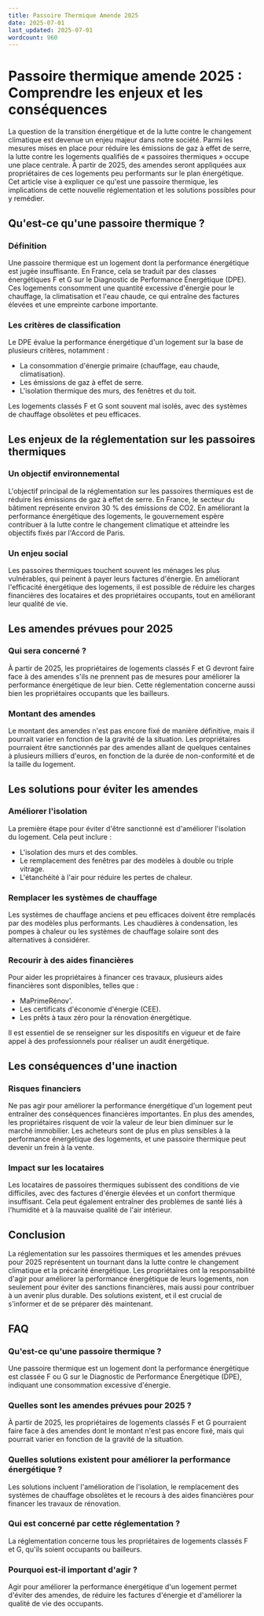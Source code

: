 ```yaml
---
title: Passoire Thermique Amende 2025
date: 2025-07-01
last_updated: 2025-07-01
wordcount: 960
---
```


# Passoire thermique amende 2025 : Comprendre les enjeux et les conséquences

La question de la transition énergétique et de la lutte contre le changement climatique est devenue un enjeu majeur dans notre société. Parmi les mesures mises en place pour réduire les émissions de gaz à effet de serre, la lutte contre les logements qualifiés de « passoires thermiques » occupe une place centrale. À partir de 2025, des amendes seront appliquées aux propriétaires de ces logements peu performants sur le plan énergétique. Cet article vise à expliquer ce qu'est une passoire thermique, les implications de cette nouvelle réglementation et les solutions possibles pour y remédier.

## Qu'est-ce qu'une passoire thermique ?

### Définition

Une passoire thermique est un logement dont la performance énergétique est jugée insuffisante. En France, cela se traduit par des classes énergétiques F et G sur le Diagnostic de Performance Énergétique (DPE). Ces logements consomment une quantité excessive d'énergie pour le chauffage, la climatisation et l'eau chaude, ce qui entraîne des factures élevées et une empreinte carbone importante.

### Les critères de classification

Le DPE évalue la performance énergétique d'un logement sur la base de plusieurs critères, notamment :

- La consommation d'énergie primaire (chauffage, eau chaude, climatisation).
- Les émissions de gaz à effet de serre.
- L'isolation thermique des murs, des fenêtres et du toit.

Les logements classés F et G sont souvent mal isolés, avec des systèmes de chauffage obsolètes et peu efficaces.

## Les enjeux de la réglementation sur les passoires thermiques

### Un objectif environnemental

L'objectif principal de la réglementation sur les passoires thermiques est de réduire les émissions de gaz à effet de serre. En France, le secteur du bâtiment représente environ 30 % des émissions de CO2. En améliorant la performance énergétique des logements, le gouvernement espère contribuer à la lutte contre le changement climatique et atteindre les objectifs fixés par l'Accord de Paris.

### Un enjeu social

Les passoires thermiques touchent souvent les ménages les plus vulnérables, qui peinent à payer leurs factures d'énergie. En améliorant l'efficacité énergétique des logements, il est possible de réduire les charges financières des locataires et des propriétaires occupants, tout en améliorant leur qualité de vie.

## Les amendes prévues pour 2025

### Qui sera concerné ?

À partir de 2025, les propriétaires de logements classés F et G devront faire face à des amendes s'ils ne prennent pas de mesures pour améliorer la performance énergétique de leur bien. Cette réglementation concerne aussi bien les propriétaires occupants que les bailleurs.

### Montant des amendes

Le montant des amendes n'est pas encore fixé de manière définitive, mais il pourrait varier en fonction de la gravité de la situation. Les propriétaires pourraient être sanctionnés par des amendes allant de quelques centaines à plusieurs milliers d'euros, en fonction de la durée de non-conformité et de la taille du logement.

## Les solutions pour éviter les amendes

### Améliorer l'isolation

La première étape pour éviter d'être sanctionné est d'améliorer l'isolation du logement. Cela peut inclure :

- L'isolation des murs et des combles.
- Le remplacement des fenêtres par des modèles à double ou triple vitrage.
- L'étanchéité à l'air pour réduire les pertes de chaleur.

### Remplacer les systèmes de chauffage

Les systèmes de chauffage anciens et peu efficaces doivent être remplacés par des modèles plus performants. Les chaudières à condensation, les pompes à chaleur ou les systèmes de chauffage solaire sont des alternatives à considérer.

### Recourir à des aides financières

Pour aider les propriétaires à financer ces travaux, plusieurs aides financières sont disponibles, telles que :

- MaPrimeRénov'.
- Les certificats d'économie d'énergie (CEE).
- Les prêts à taux zéro pour la rénovation énergétique.

Il est essentiel de se renseigner sur les dispositifs en vigueur et de faire appel à des professionnels pour réaliser un audit énergétique.

## Les conséquences d'une inaction

### Risques financiers

Ne pas agir pour améliorer la performance énergétique d'un logement peut entraîner des conséquences financières importantes. En plus des amendes, les propriétaires risquent de voir la valeur de leur bien diminuer sur le marché immobilier. Les acheteurs sont de plus en plus sensibles à la performance énergétique des logements, et une passoire thermique peut devenir un frein à la vente.

### Impact sur les locataires

Les locataires de passoires thermiques subissent des conditions de vie difficiles, avec des factures d'énergie élevées et un confort thermique insuffisant. Cela peut également entraîner des problèmes de santé liés à l'humidité et à la mauvaise qualité de l'air intérieur.

## Conclusion

La réglementation sur les passoires thermiques et les amendes prévues pour 2025 représentent un tournant dans la lutte contre le changement climatique et la précarité énergétique. Les propriétaires ont la responsabilité d'agir pour améliorer la performance énergétique de leurs logements, non seulement pour éviter des sanctions financières, mais aussi pour contribuer à un avenir plus durable. Des solutions existent, et il est crucial de s'informer et de se préparer dès maintenant.

## FAQ

### Qu'est-ce qu'une passoire thermique ?

Une passoire thermique est un logement dont la performance énergétique est classée F ou G sur le Diagnostic de Performance Énergétique (DPE), indiquant une consommation excessive d'énergie.

### Quelles sont les amendes prévues pour 2025 ?

À partir de 2025, les propriétaires de logements classés F et G pourraient faire face à des amendes dont le montant n'est pas encore fixé, mais qui pourrait varier en fonction de la gravité de la situation.

### Quelles solutions existent pour améliorer la performance énergétique ?

Les solutions incluent l'amélioration de l'isolation, le remplacement des systèmes de chauffage obsolètes et le recours à des aides financières pour financer les travaux de rénovation.

### Qui est concerné par cette réglementation ?

La réglementation concerne tous les propriétaires de logements classés F et G, qu'ils soient occupants ou bailleurs.

### Pourquoi est-il important d'agir ?

Agir pour améliorer la performance énergétique d'un logement permet d'éviter des amendes, de réduire les factures d'énergie et d'améliorer la qualité de vie des occupants.